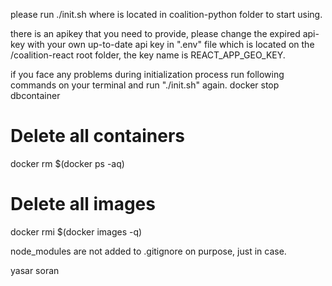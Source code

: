 please run ./init.sh where is located in coalition-python folder to start using.

there is an apikey that you need to provide, please change the expired api-key with your own up-to-date api key in ".env" file which is located on the /coalition-react root folder, the key name is REACT_APP_GEO_KEY.

if you face any problems during initialization process run following commands on your terminal and run "./init.sh" again.
docker stop dbcontainer
# Delete all containers
docker rm $(docker ps -aq)
# Delete all images
docker rmi $(docker images -q)

node_modules are not added to .gitignore on purpose, just in case.

yasar soran